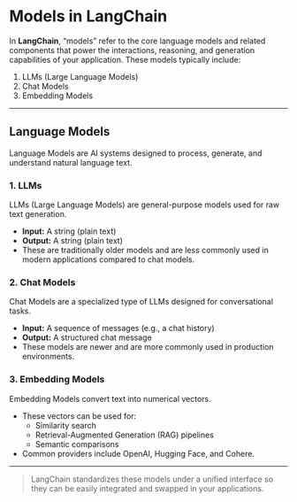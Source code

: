 # Models in LangChain

In **LangChain**, “models” refer to the core language models and related components that power the interactions, reasoning, and generation capabilities of your application. These models typically include:

1. LLMs (Large Language Models)  
2. Chat Models  
3. Embedding Models  

---

## Language Models

Language Models are AI systems designed to process, generate, and understand natural language text.

### 1. LLMs

LLMs (Large Language Models) are general-purpose models used for raw text generation.  
- **Input:** A string (plain text)  
- **Output:** A string (plain text)  
- These are traditionally older models and are less commonly used in modern applications compared to chat models.

### 2. Chat Models

Chat Models are a specialized type of LLMs designed for conversational tasks.  
- **Input:** A sequence of messages (e.g., a chat history)  
- **Output:** A structured chat message  
- These models are newer and are more commonly used in production environments.

### 3. Embedding Models

Embedding Models convert text into numerical vectors.  
- These vectors can be used for:
  - Similarity search  
  - Retrieval-Augmented Generation (RAG) pipelines  
  - Semantic comparisons  
- Common providers include OpenAI, Hugging Face, and Cohere.

---

>LangChain standardizes these models under a unified interface so they can be easily integrated and swapped in your applications.

